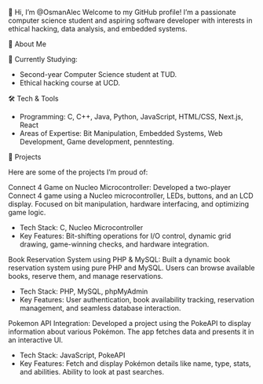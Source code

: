 👋 Hi, I’m @OsmanAlec
Welcome to my GitHub profile! I’m a passionate computer science student and aspiring software developer with interests in ethical hacking, data analysis, and embedded systems.


🚀 About Me

  🏫 Currently Studying:
  - Second-year Computer Science student at TUD.
  - Ethical hacking course at UCD.

🛠️ Tech & Tools
  - Programming: C, C++, Java, Python, JavaScript, HTML/CSS, Next.js, React
  - Areas of Expertise: Bit Manipulation, Embedded Systems, Web Development, Game development, penntesting.

🌟 Projects

Here are some of the projects I’m proud of:

  Connect 4 Game on Nucleo Microcontroller: Developed a two-player Connect 4 game using a Nucleo microcontroller, LEDs, buttons, and an LCD display. Focused on bit manipulation, hardware interfacing, and optimizing game logic.
       
  - Tech Stack: C, Nucleo Microcontroller
  - Key Features: Bit-shifting operations for I/O control, dynamic grid drawing, game-winning checks, and hardware integration.

  Book Reservation System using PHP & MySQL: Built a dynamic book reservation system using pure PHP and MySQL. Users can browse available books, reserve them, and manage reservations.
       
  - Tech Stack: PHP, MySQL, phpMyAdmin
  - Key Features: User authentication, book availability tracking, reservation management, and seamless database interaction.

  Pokemon API Integration: Developed a project using the PokeAPI to display information about various Pokémon. The app fetches data and presents it in an interactive UI.
       
  - Tech Stack: JavaScript, PokeAPI
  - Key Features: Fetch and display Pokémon details like name, type, stats, and abilities. Ability to look at past searches.
  
  
  
